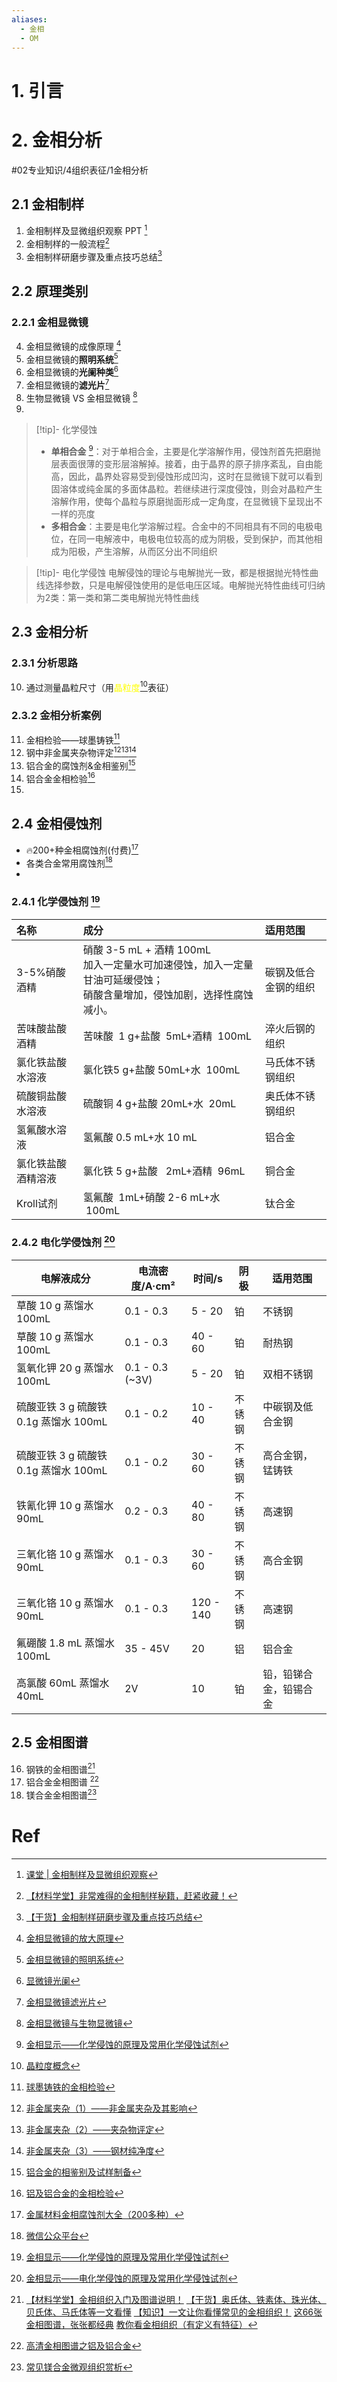 ```yaml
---
aliases:
  - 金相
  - OM
---
```


# 1. 引言 

# 2. 金相分析
#02专业知识/4组织表征/1金相分析
## 2.1 金相制样
1. 金相制样及显微组织观察 PPT [^1]
2. 金相制样的一般流程[^2]
3. 金相制样研磨步骤及重点技巧总结[^3]
## 2.2 原理类别 
### 2.2.1 金相显微镜 
4. 金相显微镜的成像原理 [^4]
5. 金相显微镜的**照明系统**[^5]
6. 金相显微镜的**光阑种类**[^6]
7. 金相显微镜的**滤光片**[^7]
8. 生物显微镜 VS 金相显微镜 [^8]
9. 


> [!tip]- 化学侵蚀 
> - **单相合金** [^9]：对于单相合金，主要是化学溶解作用，侵蚀剂首先把磨抛层表面很薄的变形层溶解掉。接着，由于晶界的原子排序紊乱，自由能高，因此，晶界处容易受到侵蚀形成凹沟，这时在显微镜下就可以看到固溶体或纯金属的多面体晶粒。若继续进行深度侵蚀，则会对晶粒产生溶解作用，使每个晶粒与原磨抛面形成一定角度，在显微镜下呈现出不一样的亮度
> - **多相合金**：主要是电化学溶解过程。合金中的不同相具有不同的电极电位，在同一电解液中，电极电位较高的成为阴极，受到保护，而其他相成为阳极，产生溶解，从而区分出不同组织

> [!tip]- 电化学侵蚀 
> 电解侵蚀的理论与电解抛光一致，都是根据抛光特性曲线选择参数，只是电解侵蚀使用的是低电压区域。电解抛光特性曲线可归纳为2类：第一类和第二类电解抛光特性曲线

## 2.3 金相分析
### 2.3.1 分析思路 
10. 通过测量晶粒尺寸（用<font color="#ffff00">晶粒度</font>[^10]表征）

### 2.3.2 金相分析案例 
11. 金相检验——球墨铸铁[^11]
12. 钢中非金属夹杂物评定[^12][^13][^14]
13. 铝合金的腐蚀剂&金相鉴别[^15]
14. 铝合金金相检验[^16]
15. 
## 2.4 金相侵蚀剂 
- 🔥200+种金相腐蚀剂(付费)[^21]
- 各类合金常用腐蚀剂[^22]
- 
### 2.4.1 化学侵蚀剂 [^9]

| 名称        | 成分                                                                        | 适用范围       |
| :-------- | :------------------------------------------------------------------------ | :--------- |
| 3-5%硝酸酒精  | 硝酸 3-5 mL + 酒精 100mL<br>加入一定量水可加速侵蚀，加入一定量甘油可延缓侵蚀；<br>硝酸含量增加，侵蚀加剧，选择性腐蚀减小。 | 碳钢及低合金钢的组织 |
| 苦味酸盐酸酒精   | 苦味酸  1 g+盐酸  5mL+酒精  100mL                                                | 淬火后钢的组织    |
| 氯化铁盐酸水溶液  | 氯化铁5 g+盐酸 50mL+水  100mL                                                   | 马氏体不锈钢组织   |
| 硫酸铜盐酸水溶液  | 硫酸铜 4 g+盐酸 20mL+水  20mL                                                   | 奥氏体不锈钢组织   |
| 氢氟酸水溶液    | 氢氟酸 0.5 mL+水 10 mL                                                        | 铝合金        |
| 氯化铁盐酸酒精溶液 | 氯化铁 5 g+盐酸   2mL+酒精  96mL                                                 | 铜合金        |
| Kroll试剂   | 氢氟酸  1mL+硝酸 2-6 mL+水   100mL                                              | 钛合金        |
### 2.4.2 电化学侵蚀剂 [^17]

| 电解液成分                       | 电流密度/A·cm²      | 时间/s      | 阴极  | 适用范围        |
| --------------------------- | --------------- | --------- | --- | ----------- |
| 草酸 10 g 蒸馏水 100mL           | 0.1 - 0.3       | 5 - 20    | 铂   | 不锈钢         |
| 草酸 10 g 蒸馏水 100mL           | 0.1 - 0.3       | 40 - 60   | 铂   | 耐热钢         |
| 氢氧化钾 20 g 蒸馏水 100mL         | 0.1 - 0.3 (~3V) | 5 - 20    | 铂   | 双相不锈钢       |
| 硫酸亚铁 3 g 硫酸铁 0.1g 蒸馏水 100mL | 0.1 - 0.2       | 10 - 40   | 不锈钢 | 中碳钢及低合金钢    |
| 硫酸亚铁 3 g 硫酸铁 0.1g 蒸馏水 100mL | 0.1 - 0.2       | 30 - 60   | 不锈钢 | 高合金钢，锰铸铁    |
| 铁氰化钾 10 g 蒸馏水 90mL          | 0.2 - 0.3       | 40 - 80   | 不锈钢 | 高速钢         |
| 三氧化铬 10 g 蒸馏水 90mL          | 0.1 - 0.3       | 30 - 60   | 不锈钢 | 高合金钢        |
| 三氧化铬 10 g 蒸馏水 90mL          | 0.1 - 0.3       | 120 - 140 | 不锈钢 | 高速钢         |
| 氟硼酸 1.8 mL 蒸馏水 100mL        | 35 - 45V        | 20        | 铝   | 铝合金         |
| 高氯酸 60mL 蒸馏水 40mL           | 2V              | 10        | 铂   | 铅，铅锑合金，铅锡合金 |
## 2.5 金相图谱 
16. 钢铁的金相图谱[^18]
17. 铝合金金相图谱 [^19]
18. 镁合金金相图谱[^20]
# Ref 

[^1]: [课堂 | 金相制样及显微组织观察](https://mp.weixin.qq.com/s/jlL7jrg6S1ng_TjEcbmRNQ)
[^2]: [【材料学堂】非常难得的金相制样秘籍，赶紧收藏！](https://mp.weixin.qq.com/s/a5elamC9LTmpdHWpqM6ciQ)
[^3]: [【干货】金相制样研磨步骤及重点技巧总结](https://mp.weixin.qq.com/s/VU-jh-9_YTpDL2qcnF4ARA)

[^4]: [金相显微镜的放大原理](https://mp.weixin.qq.com/s/AUXPJPgQl6XE-qq1BXIGdw)
[^5]: [金相显微镜的照明系统](https://mp.weixin.qq.com/s/SGfT9blOA_kdFVSIDbWelA)

[^6]: [显微镜光阑](https://mp.weixin.qq.com/s/4Y6n3UUSE1pgZYJJpC61DQ)
[^7]: [金相显微镜滤光片](https://mp.weixin.qq.com/s/aSqUsf23KgcHz8lgUrt43g)
[^8]: [​金相显微镜与生物显微镜](https://mp.weixin.qq.com/s/GjgevbjXP-N83UeMz5_FJg)
[^9]: [金相显示——化学侵蚀的原理及常用化学侵蚀试剂](https://mp.weixin.qq.com/s/c5VXeOiubAxPd_-cZ-d48Q)
[^10]: [晶粒度概念](https://mp.weixin.qq.com/s/8V0ba0e9XQzdBUw9fUlhBw)
[^11]: [球墨铸铁的金相检验](https://mp.weixin.qq.com/s/V0StJ885SloERuwH2DvhIw)
[^12]: [非金属夹杂（1）——非金属夹杂及其影响](https://mp.weixin.qq.com/s/YggT4ghiEq4RmHCH1vG17g)
[^13]: [非金属夹杂（2）——夹杂物评定](https://mp.weixin.qq.com/s/bPcfZ6nji9RqVk48LfKFkg)
[^14]: [非金属夹杂（3）——钢材纯净度](https://mp.weixin.qq.com/s/kwCql08Tyq9f9-NRmkEETg)
[^15]: [铝合金的相鉴别及试样制备](https://mp.weixin.qq.com/s/oR1Sl18MFbMofiBz9H5gdw)
[^16]: [铝及铝合金的金相检验](https://mp.weixin.qq.com/s/EaeZyDVHES07TwqipWtOCg)

[^17]: [金相显示——电化学侵蚀的原理及常用化学侵蚀试剂](https://mp.weixin.qq.com/s/09qexuY1ckPMq6PFh4W1DA)
[^18]: [【材料学堂】金相组织入门及图谱说明！](https://mp.weixin.qq.com/s/NuEa6Y9lzK2ss7_zQPsjPA)
	[【干货】奥氏体、铁素体、珠光体、贝氏体、马氏体等一文看懂](https://mp.weixin.qq.com/s/t76i0rzDp2f6fpx6UiVYjA)
	[【知识】一文让你看懂常见的金相组织！](https://mp.weixin.qq.com/s/d-8wQF1O6SdzykiY1kxeKQ)
	[这66张金相图谱，张张都经典](https://mp.weixin.qq.com/s/jvbnUGGi5F_Qf-Srnaf_Iw)
	[教你看金相组织（有定义有特征）](https://mp.weixin.qq.com/s/gH2NV79q-C0TfeJrxWp4TQ)
[^19]: [高清金相图谱之铝及铝合金](https://mp.weixin.qq.com/s/a8iuBogpvxZJ4RN26MF0Gw)

[^20]: [常见镁合金微观组织赏析](https://mp.weixin.qq.com/s?__biz=MjM5Mjk5NTM3NQ%3D%3D&mid=2651181146&idx=1&sn=9a93740271d08dc18f4a26a2aebe06e4&scene=45#wechat_redirect)

[^21]: [金属材料金相腐蚀剂大全（200多种）](https://mp.weixin.qq.com/s/yuK4GbGCc3-oyk86-ulZsg)

[^22]: [微信公众平台](https://mp.weixin.qq.com/s/dqfgzantFjKd-6tF7s4NKQ)
